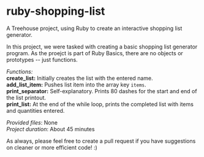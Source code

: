 # ruby-shopping-list
A Treehouse project, using Ruby to create an interactive shopping list generator.

In this project, we were tasked with creating a basic shopping list generator program. As the proejct is part of Ruby Basics, there are no objects or prototypes -- just functions.

*Functions:*<br>
**create_list:** Initially creates the list with the entered name.<br>
**add_list_item:** Pushes list item into the array key ```items```.<br>
**print_separator:** Self-explanatory. Prints 80 dashes for the start and end of the list printout.<br>
**print_list:** At the end of the while loop, prints the completed list with items and quantities entered.<br>

*Provided files*: None<br>
*Project duration*: About 45 minutes

As always, please feel free to create a pull request if you have suggestions on cleaner or more efficient code! :)

